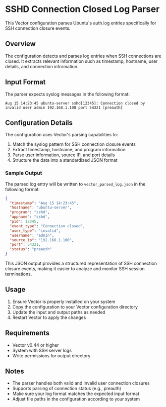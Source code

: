 # SSHD Connection Closed Log Parser

This Vector configuration parses Ubuntu's auth.log entries specifically for SSH connection closure events.

## Overview

The configuration detects and parses log entries when SSH connections are closed. It extracts relevant information such as timestamp, hostname, user details, and connection information.

## Input Format

The parser expects syslog messages in the following format:

```
Aug 15 14:23:45 ubuntu-server sshd[12345]: Connection closed by invalid user admin 192.168.1.100 port 54321 [preauth]
```

## Configuration Details

The configuration uses Vector's parsing capabilities to:
1. Match the syslog pattern for SSH connection closure events
2. Extract timestamp, hostname, and program information
3. Parse user information, source IP, and port details
4. Structure the data into a standardized JSON format

### Sample Output

The parsed log entry will be written to `vector_parsed_log.json` in the following format:

```json
{
  "timestamp": "Aug 15 14:23:45",
  "hostname": "ubuntu-server",
  "program": "sshd",
  "appname": "sshd",
  "pid": 12345,
  "event_type": "Connection closed",
  "user_type": "invalid",
  "username": "admin",
  "source_ip": "192.168.1.100",
  "port": 54321,
  "status": "preauth"
}
```

This JSON output provides a structured representation of SSH connection closure events, making it easier to analyze and monitor SSH session terminations.

## Usage

1. Ensure Vector is properly installed on your system
2. Copy the configuration to your Vector configuration directory
3. Update the input and output paths as needed
4. Restart Vector to apply the changes

## Requirements

- Vector v0.44 or higher
- System with SSH server logs
- Write permissions for output directory

## Notes

- The parser handles both valid and invalid user connection closures
- Supports parsing of connection status (e.g., preauth)
- Make sure your log format matches the expected input format
- Adjust file paths in the configuration according to your system
